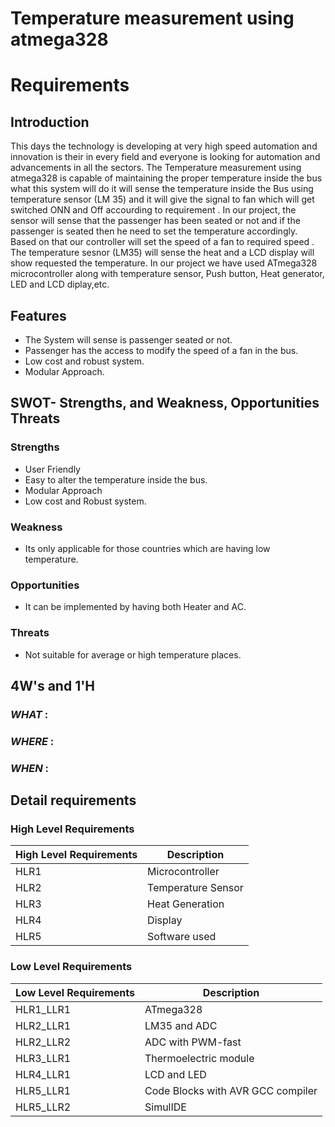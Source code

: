 # Temperature measurement using atmega328

# Requirements

## Introduction
This days the technology is developing at very high speed automation and innovation is their in every field and everyone is looking for automation and advancements in all the sectors. The Temperature measurement using atmega328 is capable of maintaining the proper temperature inside the bus what this system will do it will sense the temperature inside the Bus using temperature sensor (LM 35) and it will give the signal to fan which will get switched ONN and Off accourding to requirement  .
In our project, the sensor will sense that the passenger  has been seated or not and if the passenger is  seated then he need to set the temperature accordingly. Based on that our controller will set the speed of a fan  to required speed . The temperature sesnor (LM35) will sense the heat and a LCD display will show requested the temperature. In our project we have used ATmega328 microcontroller along with temperature sensor, Push button, Heat generator, LED and LCD diplay,etc.
## Features
- The System will sense is  passenger seated or not.
-  Passenger has the access to modify the speed of a fan in the bus.
- Low cost and robust system.
- Modular Approach.

## SWOT- Strengths, and Weakness, Opportunities Threats
### Strengths
- User Friendly
- Easy to alter the temperature inside the bus.
- Modular Approach
- Low cost and Robust system.

### Weakness
- Its only applicable for those countries which are having low temperature.
### Opportunities
- It can be implemented by having both Heater and AC.
### Threats
- Not suitable for average or high temperature places.

## 4W's and 1'H
### *WHAT* : 
### *WHERE* : 
### *WHEN* : 

## Detail requirements
### High Level Requirements
| High Level Requirements      | Description |
| ----------- | ----------- |
| HLR1      | Microcontroller   |
| HLR2   | Temperature Sensor|
| HLR3   | Heat Generation|
| HLR4   | Display|
| HLR5   | Software used|

### Low Level Requirements
| Low Level Requirements      | Description |
| ----------- | ----------- |
| HLR1_LLR1      | ATmega328     |
| HLR2_LLR1   | LM35 and ADC|
| HLR2_LLR2   | ADC with PWM-fast|
| HLR3_LLR1   | Thermoelectric module|
| HLR4_LLR1   |LCD and LED|
| HLR5_LLR1   | Code Blocks with AVR GCC compiler |
| HLR5_LLR2   | SimulIDE |
